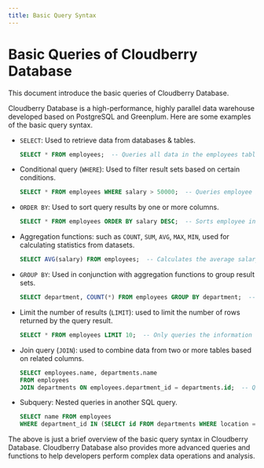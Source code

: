 ```yaml
---
title: Basic Query Syntax
---
```


# Basic Queries of Cloudberry Database

This document introduce the basic queries of Cloudberry Database.

Cloudberry Database is a high-performance, highly parallel data warehouse developed based on PostgreSQL and Greenplum. Here are some examples of the basic query syntax.

- `SELECT`: Used to retrieve data from databases & tables.

    ```sql
    SELECT * FROM employees;  -- Queries all data in the employees table.
    ```

- Conditional query (`WHERE`): Used to filter result sets based on certain conditions.

    ```sql
    SELECT * FROM employees WHERE salary > 50000;  -- Queries employee information with salary exceeding 50,000.
    ```

- `ORDER BY`: Used to sort query results by one or more columns.

    ```sql
    SELECT * FROM employees ORDER BY salary DESC;  -- Sorts employee information in descending order by salary.
    ```

- Aggregation functions: such as `COUNT`, `SUM`, `AVG`, `MAX`, `MIN`, used for calculating statistics from datasets.

    ```sql
    SELECT AVG(salary) FROM employees;  -- Calculates the average salary of employees.
    ```

- `GROUP BY`: Used in conjunction with aggregation functions to group result sets.

    ```sql
    SELECT department, COUNT(*) FROM employees GROUP BY department;  -- Counts the number of employees by department.
    ```

- Limit the number of results (`LIMIT`): used to limit the number of rows returned by the query result.

    ```sql
    SELECT * FROM employees LIMIT 10;  -- Only queries the information of the first 10 employees.
    ```

- Join query (`JOIN`): used to combine data from two or more tables based on related columns.

    ```sql
    SELECT employees.name, departments.name 
    FROM employees 
    JOIN departments ON employees.department_id = departments.id;  -- Queries employees and their corresponding department names.
    ```

- Subquery: Nested queries in another SQL query.

    ```sql
    SELECT name FROM employees 
    WHERE department_id IN (SELECT id FROM departments WHERE location = 'New York');  -- Queries all employees working in New York.
    ```

The above is just a brief overview of the basic query syntax in Cloudberry Database. Cloudberry Database also provides more advanced queries and functions to help developers perform complex data operations and analysis.
